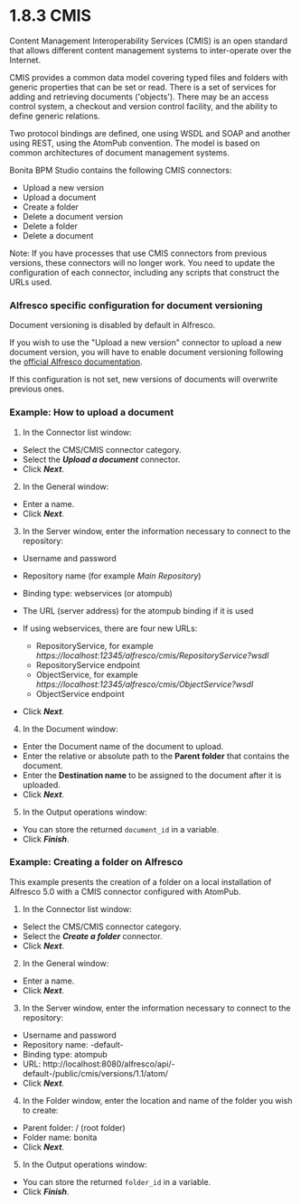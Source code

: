 # 1.8.3 CMIS

Content Management Interoperability Services (CMIS) is an open standard that allows different content management systems to inter-operate over the Internet.

CMIS provides a common data model covering typed files and folders with generic properties that can be set or read. There is a set of services for adding and retrieving documents ('objects'). There may be an access control system, a checkout and version control facility, and the ability to define generic relations. 

Two protocol bindings are defined, one using WSDL and SOAP and another using REST, using the AtomPub convention. The model is based on common architectures of document management systems.

Bonita BPM Studio contains the following CMIS connectors:

* Upload a new version
* Upload a document
* Create a folder
* Delete a document version
* Delete a folder
* Delete a document

Note: If you have processes that use CMIS connectors from previous versions, these connectors will no longer work. You need to update the configuration of each connector, including any scripts that construct the URLs used.



### Alfresco specific configuration for document versioning

Document versioning is disabled by default in Alfresco.

If you wish to use the "Upload a new version" connector to upload a new document version, you will have to enable document versioning following the [official Alfresco documentation](http://docs.alfresco.com/community/concepts/versioning.html).

If this configuration is not set, new versions of documents will overwrite previous ones.



### Example: How to upload a document

1. In the Connector list window:
  * Select the CMS/CMIS connector category.
  * Select the _**Upload a document**_ connector.
  * Click _**Next**_.

2. In the General window:
  * Enter a name.
  * Click _**Next**_.

3. In the Server window, enter the information necessary to connect to the repository:
  * Username and password
  * Repository name (for example _Main Repository_)
  * Binding type: webservices (or atompub)
  * The URL (server address) for the atompub binding if it is used
  * If using webservices, there are four new URLs:
    * RepositoryService, for example _https://localhost:12345/alfresco/cmis/RepositoryService?wsdl_
    * RepositoryService endpoint
    * ObjectService, for example _https://localhost:12345/alfresco/cmis/ObjectService?wsdl_ 
    * ObjectService endpoint

  * Click _**Next**_.

4. In the Document window:
  * Enter the Document name of the document to upload.
  * Enter the relative or absolute path to the **Parent folder** that contains the document.
  * Enter the **Destination name** to be assigned to the document after it is uploaded.
  * Click _**Next**_.

5. In the Output operations window:
  * You can store the returned `document_id` in a variable.
  * Click _**Finish**_.


### Example: Creating a folder on Alfresco

This example presents the creation of a folder on a local installation of Alfresco 5.0 with a CMIS connector configured with AtomPub.

1. In the Connector list window:
  * Select the CMS/CMIS connector category.
  * Select the _**Create a folder**_ connector.
  * Click _**Next**_.

2. In the General window:
  * Enter a name.
  * Click _**Next**_.

3. In the Server window, enter the information necessary to connect to the repository:
  * Username and password
  * Repository name: -default-
  * Binding type: atompub
  * URL: http://localhost:8080/alfresco/api/-default-/public/cmis/versions/1.1/atom/
  * Click _**Next**_.

4. In the Folder window, enter the location and name of the folder you wish to create:
  * Parent folder: / (root folder)
  * Folder name: bonita
  * Click _**Next**_.

5. In the Output operations window:
  * You can store the returned `folder_id` in a variable.
  * Click _**Finish**_.